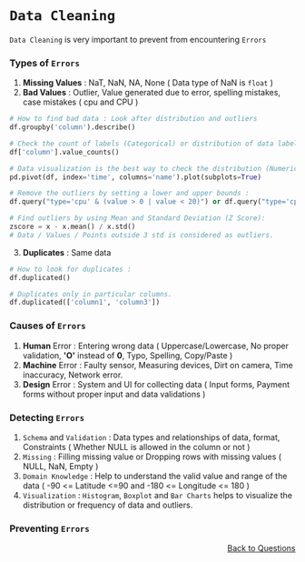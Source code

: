 # `Data Cleaning`

`Data Cleaning` is very important to prevent from encountering `Errors`

### Types of `Errors`

1. **Missing Values** : NaT, NaN, NA, None ( Data type of NaN is `float` )
2. **Bad Values** : Outlier, Value generated due to error, spelling mistakes, case mistakes ( cpu and CPU )
```python
# How to find bad data : Look after distribution and outliers
df.groupby('column').describe()

# Check the count of labels (Categorical) or distribution of data labels :
df['column'].value_counts()

# Data visualization is the best way to check the distribution (Numerical) and frequency or count (Categorical) of data
pd.pivot(df, index='time', columns='name').plot(subplots=True)

# Remove the outliers by setting a lower and upper bounds :
df.query("type='cpu' & (value > 0 | value < 20)") or df.query("type='cpu' and (value > 0 or value < 20)")

# Find outliers by using Mean and Standard Deviation (Z Score):
zscore = x - x.mean() / x.std()
# Data / Values / Points outside 3 std is considered as outliers.
```

3. **Duplicates** : Same data 

```python
# How to look for duplicates :
df.duplicated()

# Duplicates only in particular columns.
df.duplicated(['column1', 'column3']) 
```

### Causes of `Errors`

1. **Human** Error : Entering wrong data ( Uppercase/Lowercase, No proper validation, **'O'** instead of **0**, Typo, Spelling, Copy/Paste )
2. **Machine** Error : Faulty sensor, Measuring devices, Dirt on camera, Time inaccuracy, Network error. 
3. **Design** Error : System and UI for collecting data ( Input forms, Payment forms without proper input and data validations )

### Detecting `Errors`

1. `Schema` and `Validation` : Data types and relationships of data, format, Constraints ( Whether NULL is allowed in the column or not )  
2. `Missing` : Filling missing value or Dropping rows with missing values ( NULL, NaN, Empty )
3. `Domain Knowledge` : Help to understand the valid value and range of the data ( -90 <= Latitude <=90 and -180 <= Longitude <= 180 )
4. `Visualization` : `Histogram`, `Boxplot` and `Bar Charts` helps to visualize the distribution or frequency of data and outliers.

### Preventing `Errors`

<p align='right'><a align="right" href="https://github.com/iamkirankumaryadav/Library/blob/main/Interview.md">Back to Questions</a></p>
